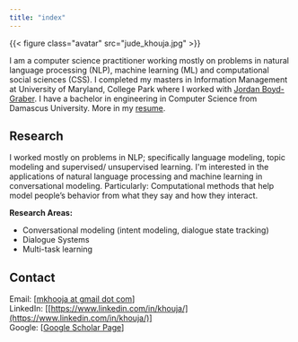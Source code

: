 ```yaml
---
title: "index"
---
```



{{< figure class="avatar" src="jude_khouja.jpg" >}}

I am a computer science practitioner working mostly on problems in natural language processing (NLP), machine learning (ML) and computational social sciences (CSS). I completed my masters in Information Management at University of Maryland, College Park where I worked with [Jordan Boyd-Graber](http://users.umiacs.umd.edu/~jbg/). I have a bachelor in engineering in Computer Science from Damascus University. More in my [resume](j_khouja.pdf).


## Research

I worked mostly on problems in NLP; specifically language modeling, topic modeling and supervised/ unsupervised learning. I'm interested in the applications of natural language processing and machine learning in conversational modeling. Particularly: Computational methods that help model people’s behavior from what they say and how they interact.

**Research Areas:**

- Conversational modeling  (intent modeling, dialogue state tracking)
- Dialogue Systems
- Multi-task learning

## Contact
Email: [[mkhooja at gmail dot com](mailto:mkhooja@gmail.com)]<br>
LinkedIn: [[https://www.linkedin.com/in/khouja/](https://www.linkedin.com/in/khouja/)]<br>
Google: [[Google Scholar Page](https://scholar.google.com/citations?user=LCLK45QAAAAJ&hl=en)]<br>
